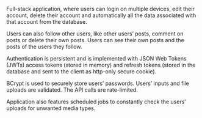 Full-stack application, where users can login on multiple devices, edit their account, delete their account and
automatically all the data associated with that account from the database.

Users can also follow other users, like other users’ posts, comment on posts or delete their own posts.
Users can see their own posts and the posts of the users they follow.

Authentication is persistent and is implemented with JSON Web Tokens (JWTs) access tokens (stored in memory) and refresh tokens (stored in the database and sent to the client as http-only secure cookie).

BCrypt is used to securely store users’ passwords. Users’ inputs and file uploads are validated. The API calls are rate-limited.

Application also features scheduled jobs to constantly check the users’ uploads for unwanted media types.
